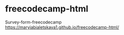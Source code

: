 # freecodecamp-html

Survey-form-freecodecamp https://maryiabialetskaya1.github.io/freecodecamp-html/
